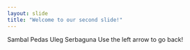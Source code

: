 ```yaml
---
layout: slide
title: "Welcome to our second slide!"
---
```

Sambal Pedas Uleg Serbaguna
Use the left arrow to go back!

